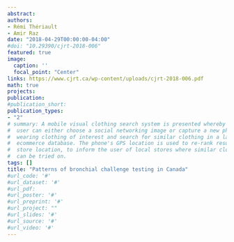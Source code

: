 ```yaml
---
abstract: 
authors:
- Rémi Thériault
- Amir Raz
date: "2018-04-29T00:00:00-04:00"
#doi: "10.29390/cjrt-2018-006"
featured: true
image:
  caption: ''
  focal_point: "Center"
links: https://www.cjrt.ca/wp-content/uploads/cjrt-2018-006.pdf
math: true
projects:
publication: 
#publication_short: 
publication_types:
- "2"
# summary: A mobile visual clothing search system is presented whereby a smart phone
#  user can either choose a social networking image or capture a new photo of a person
#  wearing clothing of interest and search for similar clothing in a large cloud-based
#  ecommerce database. The phone's GPS location is used to re-rank results by retail
#  store location, to inform the user of local stores where similar clothing items
#  can be tried on.
tags: []
title: "Patterns of bronchial challenge testing in Canada"
#url_code: '#'
#url_dataset: '#'
#url_pdf: 
#url_poster: '#'
#url_preprint: '#'
#url_project: ""
#url_slides: '#'
#url_source: '#'
#url_video: '#'
---
```


